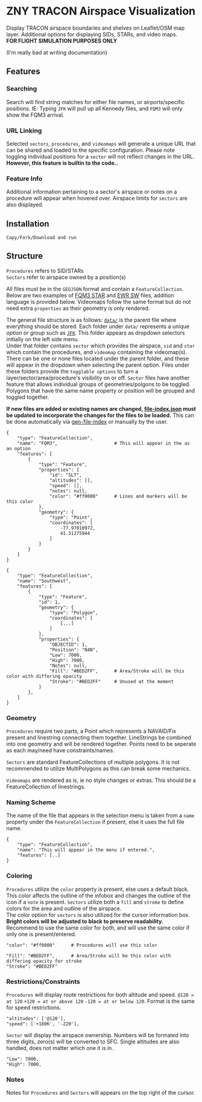 # ZNY TRACON Airspace Visualization
Display TRACON airspace boundaries and shelves on Leaflet/OSM map layer. Additional options for displaying SIDs, STARs, and video maps.\
<b>FOR FLIGHT SIMULATION PURPOSES ONLY</b>


(I'm really bad at writing documentation)

## Features
### Searching
Search will find string matches for either file names, or airports/specific positions. IE: Typing `JFK` will pull up all Kennedy files, and `FQM3` will only show the FQM3 arrival.
### URL Linking
Selected `sectors`, `procedures`, and `videomaps` will generate a unique URL that can be shared and loaded to the specific configuration. Please note toggling individual positions for a `sector` will not reflect changes in the URL. <b>However, this feature is builtin to the code..</b>
### Feature Info
Additional information pertaining to a sector's airspace or notes on a procedure will appear when hovered over. Airspace limits for `sectors` are also displayed.

## Installation
```
Copy/Fork/Download and run
```

## Structure
`Procedures` refers to SID/STARs\
`Sectors` refer to airspace owned by a position(s)

All files must be in the `GEOJSON` format and contain a `FeatureCollection`. Below are two examples of [FQM3 STAR](data/ewr/stars/FQM3.geojson) and [EWR SW](data/ewr/sectors/EWR_SW.json) files, addition language is provided below. Videomaps follow the same format but do not need extra `properties` as their geometry is only rendered.

The general file structure is as follows: [`data/`](data) is the parent file where everything should be stored. Each folder under `data/` represents a unique <i>option or group</i> such as [`JFK`](data/jfk/). This folder appears as dropdown selectors initially on the left side menu.\
Under that folder contains `sector` which provides the airspace, `sid` and `star` which contain the procedures, and `videomap` containing the videomap(s). There can be one or none files located under the parent folder, and these will appear in the dropdown when selecting the parent option. Files under these folders provide the `togglable options` to turn a layer/sector/area/procedure's visibility on or off. `Sector` files have another feature that allows individual groups of geometries/polgons to be toggled. Polygons that have the same name property or position will be grouped and toggled together.

<b>If new files are added or existing names are changed, [file-index.json](data/file-index.json) must be updated to incorporate the changes for the files to be loaded.</b> This can be done automatically via [gen-file-index](src/gen-file-index.py) or manually by the user.

```
{
    "type": "FeatureCollection",        
    "name": "FQM3",                     # This will appear in the as an option
    "features": [
        {
            "type": "Feature",
            "properties": {
                "id": "SLT",
                "altitudes": [],
                "speed": [],
                "notes": null,
                "color": "#ff0000"      # Lines and markers will be this color
            },
            "geometry": {
                "type": "Point",
                "coordinates": [
                    -77.97010972,
                    41.51275944
                ]
            }
        }
    ]
}

{
    "type": "FeatureCollection",        
    "name": "Southwest",
    "features": [
        {
            "type": "Feature",
            "id": 1,
            "geometry": {
                "type": "Polygon",
                "coordinates": [
                    [...]
                ]
            },
            "properties": {
                "OBJECTID": 1,
                "Position": "N4N",
                "Low": 7000,
                "High": 7000,
                "Notes": null,
                "Fill": "#BED2FF",      # Area/Stroke will be this color with differing opacity
                "Stroke": "#BED2FF"     # Unused at the moment
            }
        },
    ]
}
```

### Geometry
`Procedures` require two parts, a Point which represents a NAVAID/Fix present and linestring connecting them together. LineStrings be combined into one geometry and will be rendered together. Points need to be seperate as each may/need have constraints/names.

`Sectors` are standard FeatureCollections of multiple polygons. It is not recommended to utilize MultiPolygons as this can break some mechanics.

`Videomaps` are rendered as is, ie no style changes or extras. This should be a FeatureCollection of linestrings.

### Naming Scheme
The name of the file that appears in the selection menu is taken from a `name` property under the `FeatureCollection` if present, else it uses the full file name.
```
{
    "type": "FeatureCollection",
    "name": "This will appear in the menu if entered.",
    "features": [..]
}
```

### Coloring
`Procedures` utilize the `color` property is present, else uses a default black. This color affects the outline of the infobox and changes the outline of the icon if a `note` is present. `Sectors` utilize both a `fill` and `stroke` to define colors for the area and outline of the airspace.\
The color option for `sectors` is also utilized for the cursor information box. <b>Bright colors will be adjusted to black to preserve readability.</b>\
Recommend to use the same color for both, and will use the same color if only one is present/entered.
```
"color": "#ff0000"      # Procedures will use this color

"Fill": "#BED2FF",      # Area/Stroke will be this color with differing opacity for stroke
"Stroke": "#BED2FF"
```

### Restrictions/Constraints
`Procedures` will display route restrictions for both altitude and speed. `@120 = at 120` `+120 = at or above 120` `-120 = at or below 120`. Format is the same for speed restrictions.
```
"altitudes": ['@120'],
"speed": ['+180K', '-220'],
```

`Sector` will display the airspace ownership. Numbers will be formated into three digits, zero(s) will be converted to SFC. Single altitudes are also handled, does not matter which one it is in.
```
"Low": 7000,
"High": 7000,
```

### Notes
Notes for `Procedures` and `Sectors` will appears on the top right of the cursor.
